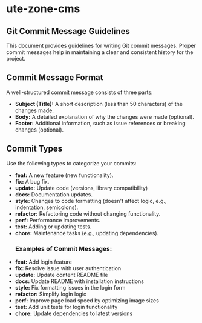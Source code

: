 # ute-zone-cms

## Git Commit Message Guidelines

This document provides guidelines for writing Git commit messages. Proper commit messages help in maintaining a clear and consistent history for the project.

## Commit Message Format

A well-structured commit message consists of three parts:

- **Subject (Title):** A short description (less than 50 characters) of the changes made.
- **Body:** A detailed explanation of why the changes were made (optional).
- **Footer:** Additional information, such as issue references or breaking changes (optional).

## Commit Types

Use the following types to categorize your commits:

- **feat:** A new feature (new functionality).
- **fix:** A bug fix.
- **update:** Update code (versions, library compatibility)
- **docs:** Documentation updates.
- **style:** Changes to code formatting (doesn't affect logic, e.g., indentation, semicolons).
- **refactor:** Refactoring code without changing functionality.
- **perf:** Performance improvements.
- **test:** Adding or updating tests.
- **chore:** Maintenance tasks (e.g., updating dependencies).
  ### Examples of Commit Messages:
- **feat:** Add login feature
- **fix:** Resolve issue with user authentication
- **update:** Update content README file
- **docs:** Update README with installation instructions
- **style:** Fix formatting issues in the login form
- **refactor:** Simplify login logic
- **perf:** Improve page load speed by optimizing image sizes
- **test:** Add unit tests for login functionality
- **chore:** Update dependencies to latest versions
